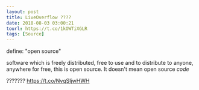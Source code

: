 ```yaml
---
layout: post
title: LiveOverflow ????
date: 2018-08-03 03:00:21
tourl: https://t.co/1kOWTiXGLR
tags: [Source]
---
```

define: "open source"

software which is freely distributed, free to use and to distribute to anyone, anywhere for free, this is open source. It doesn't mean open source _code_

??????? https://t.co/NvqSIjwHWH